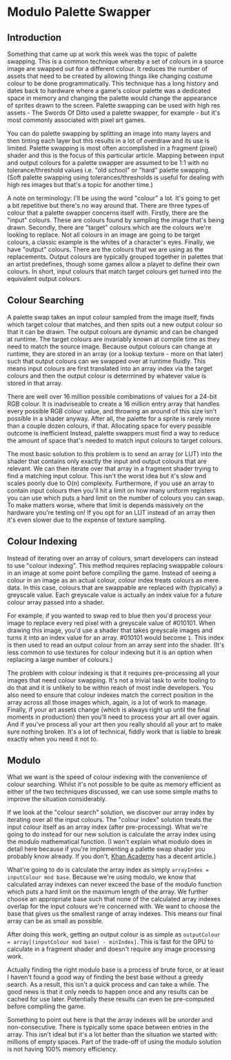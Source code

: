 # Modulo Palette Swapper

## Introduction

Something that came up at work this week was the topic of palette swapping. This is a common technique whereby a set of colours in a source image are swapped out for a different colour. It reduces the number of assets that need to be created by allowing things like changing costume colour to be done programmatically. This technique has a long history and dates back to hardware where a game's colour palette was a dedicated space in memory and changing the palette would change the appearance of sprites drawn to the screen. Palette swapping can be used with high res assets - The Swords Of Ditto used a palette swapper, for example - but it's most commonly associated with pixel art games.

You can do palette swapping by splitting an image into many layers and then tinting each layer but this results in a lot of overdraw and its use is limited. Palette swapping is most often accomplished in a fragment (pixel) shader and this is the focus of this particular article. Mapping between input and output colours for a palette swapper are assumed to be 1:1 with no tolerance/threshold values i.e. "old school" or "hard" palette swapping. (Soft palette swapping using tolerances/thresholds is useful for dealing with high res images but that's a topic for another time.)

A note on terminology: I'll be using the word "colour" a lot. It's going to get a bit repetitive but there's no way around that. There are three types of colour that a palette swapper concerns itself with. Firstly, there are the "input" colours. These are colours found by sampling the image that's being drawn. Secondly, there are "target" colours which are the colours we're looking to replace. Not all colours in an image are going to be target colours, a classic example is the whites of a character's eyes. Finally, we have "output" colours. There are the colours that we are using as the replacements. Output colours are typically grouped together in palettes that an artist predefines, though some games allow a playet to define their own colours. In short, input colours that match target colours get turned into the equivalent output colours.

## Colour Searching

A palette swap takes an input colour sampled from the image itself, finds which target colour that matches, and then spits out a new output colour so that it can be drawn. The output colours are dynamic and can be changed at runtime. The target colours are invariably known at compile time as they need to match the source image. Because output colours can change at runtime, they are stored in an array (or a lookup texture - more on that later) such that output colours can we swapped over at runtime fluidly. This means input colours are first translated into an array index via the target colours and then the output colour is determined by whatever value is stored in that array. 

There are well over 16 million possible combinations of values for a 24-bit RGB colour. It is inadviseable to create a 16 million entry array that handles every possible RGB colour value, and throwing an around of this size isn't possible in a shader anyway. After all, the palette for a sprite is rarely more than a couple dozen colours, if that. Allocating space for every possible outcome is inefficient Instead, palette swappers must find a way to reduce the amount of space that's needed to match input colours to target colours.

The most basic solution to this problem is to send an array (or LUT) into the shader that contains only exactly the input and output colours that are relevant. We can then iterate over that array in a fragment shader trying to find a matching input colour. This isn't the worst idea but it's slow and scales poorly due to O(n) complexity. Furthermore, if you use an array to contain input colours then you'll hit a limit on how many uniform registers you can use which puts a hard limit on the number of colours you can swap. To make matters worse, where that limit is depends massively on the hardware you're testing on! If you opt for an LUT instead of an array then it's even slower due to the expense of texture sampling.

## Colour Indexing

Instead of iterating over an array of colours, smart developers can instead to use "colour indexing". This method requires replacing swappable colours in an image at some point before compiling the game. Instead of seeing a colour in an image as an actual colour, colour index treats colours as mere data. In this case, colours that are swappable are replaced with (typically) a greyscale value. Each greyscale value is actually an index value for a future colour array passed into a shader.

For example, if you wanted to swap red to blue then you'd process your image to replace every red pixel with a greyscale value of #010101. When drawing this image, you'd use a shader that takes greyscale images and turns it into an index value for an array. #010101 would become `1`. This index is then used to read an output colour from an array sent into the shader. (It's less common to use textures for colour indexing but it is an option when replacing a large number of colours.)

The problem with colour indexing is that it requires pre-processing all your images that need colour swapping. It's not a trivial task to write tooling to do that and it is unlikely to be within reach of most indie developers. You also need to ensure that colour indexes match the correct position in the array across all those images which, again, is a lot of work to manage. Finally, if your art assets change (which is always right up until the final moments in production) then you'll need to process your art all over again. And if you've process all your art then you really should all your art to make sure nothing broken. It's a lot of technical, fiddly work that is liable to break exactly when you need it not to.

## Modulo

What we want is the speed of colour indexing with the convenience of colour searching. Whilst it's not possible to be quite as memory efficient as either of the two techniques discussed, we can use some simple maths to improve the situation considerably.

If we look at the "colour search" solution, we discover our array index by iterating over all the input colours. The "colour index" solution treats the input colour itself as an array index (after pre-processing). What we're going to do instead for our new solution is calculate the array index using the modulo mathematical function. (I won't explain what modulo does in detail here because if you're implementing a palette swap shader you probably know already. If you don't, [Khan Academy](https://www.khanacademy.org/computing/computer-science/cryptography/modarithmetic/a/what-is-modular-arithmetic) has a decent article.)

What're going to do is calculate the array index as simply `arrayIndex = inputColour mod base`. Because we're using modulo, we know that calculated array indexes can never exceed the base of the modulo function which puts a hard limit on the maximum length of the array. We further choose an appropriate base such that none of the calculated array indexes overlap for the input colours we're concerned with. We want to choose the base that gives us the smallest range of array indexes. This means our final array can be as small as possible.

After doing this work, getting an output colour is as simple as `outputColour = array[(inputColour mod base) - minIndex]`. This is fast for the GPU to calculate in a fragment shader and doesn't require any image processing work.

Actually finding the right modulo base is a process of brute force, or at least I haven't found a good way of finding the best base without a greedy search. As a result, this isn't a quick process and can take a while. The good news is that it only needs to happen once and any results can be cached for use later. Potentially these results can even be pre-computed before compiling the game.

Something to point out here is that the array indexes will be unorder and non-consecutive. There is typically some space between entries in the array. This isn't ideal but it's a lot better than the situation we started with: millions of empty spaces. Part of the trade-off of using the modulo solution is not having 100% memory efficiency.
